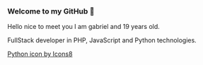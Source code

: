 ### Welcome to my GitHub 💜

Hello nice to meet you I am gabriel and 19 years old.

FullStack developer in PHP, JavaScript and Python technologies.

<a href="https://icons8.com/icon/13441/python">Python icon by Icons8</a>

<!--
**piassa157/piassa157** is a ✨ _special_ ✨ repository because its `README.md` (this file) appears on your GitHub profile.

Here are some ideas to get you started:

- 🔭 I’m currently working on ...
- 🌱 I’m currently learning ...
- 👯 I’m looking to collaborate on ...
- 🤔 I’m looking for help with ...
- 💬 Ask me about ...
- 📫 How to reach me: ...
- 😄 Pronouns: ...
- ⚡ Fun fact: ...
-->
